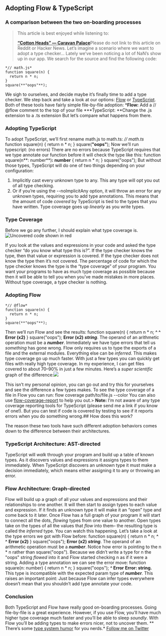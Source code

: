 ## Adopting Flow & TypeScript 

 ### A comparison between the two on-boarding processes

>  This article is best enjoyed while listening to:
>
> [**“Cotton Heads” — Caravan Palace**](https://www.youtube.com/watch?v=QNkBLye7xfY)Please do not link to this article on Reddit or Hacker News.
> Let’s imagine a scenario where we want to adopt a type checker…
> Lately we’ve been noticing a lot of NaN’s show up in our app. We search for the source and find the following code:


    *// math.js*
    function square(n) {
      return n * n;
    }
    square(**"oops"**);
We sigh to ourselves, and decide maybe it’s finally time to add a type checker. We step back and take a look at our options: [Flow](https://flow.org/) or [TypeScript](http://www.typescriptlang.org/).
Both of these tools have fairly simple file-by-file adoption:
 ***Flow:** Add a // @flow comment to the top of your file
 ***TypeScript: **Change the .js extension to a .ts extension
But let’s compare what happens from there.
 ### Adopting TypeScript
To adopt TypeScript, we’ll first rename math.js to math.ts:
    *// math.ts*
    function square(n) {
      return n * n;
    }
    square(**"oops"**);
Now we’ll run typescript:
    (no errors)
There are no errors because TypeScript requires that we type annotate our function before it will check the type like this:
    function square(n**: number**)**: number** {
      return n * n;
    }
    square("oops");
But without those types, TypeScript will do one of two things depending on your configuration:
  1. Implicitly cast every unknown type to any. This any type will opt you out of all type checking.
  2. Or if you’re using the --noImplicitAny option, it will throw an error for any unknown types, requiring you to add type annotations.
  This means that the amount of code *covered* by TypeScript is tied to the types that you have written. Type coverage goes up *linearly* as you write types.
 ### Type Coverage
Before we go any further, I should explain what type coverage is.![Uncovered code shown in red](https://cdn-images-1.medium.com/max/2000/1*CgIv2yvDU_GTscCRLFp6DA.png) 

If you look at the values and expressions in your code and asked the type checker “do you know what type this is?”.
If the type checker knows the type, then that value or expression is covered.
If the type checker does not know the type then it’s not covered.
The percentage of code for which the type checker knows the type is the “type coverage” of your program.
You want your programs to have as much type coverage as possible because then it will be able to tell you when you’ve made mistakes in more places.
Without type coverage, a type checker is nothing.
 ### Adopting Flow
    *// @flow*
    function square(n) {
      return n * n;
    }
    square(**"oops"**);
Then we’ll run Flow and see the results:
    function square(n) {
      return n * n;
             **^   ^**
             **Error (x2)**
    }
    square("oops");
    **Error (x2)**
    ***string***. The operand of an arithmetic operation must be a ***number***.
Immediately we have type errors that tell us *something* has gone wrong.
Flow only requires us to type the exports of a file and the external modules. Everything else can be *inferred*.
This makes type coverage go up much faster. With just a few types you can quickly get files with really high type coverage.
In my experience, I can get files covered to about 70–90% in just a few minutes.
Here’s a *super scientific* graph of the difference:![](https://cdn-images-1.medium.com/max/3728/1*mhy7hyBK_lQaHTsu6YB3uA.png) 

This isn’t my personal opinion, you can go out and try this for yourselves and see the difference a few types makes.
To see the type coverage of a file in Flow you can run:
    flow coverage path/to/file.js --color
You can also use [flow-coverage-report](https://github.com/rpl/flow-coverage-report) to help you out.> **Note:** I’m not aware of any type coverage reporting tools for TypeScript (please send me a link if you know of one!). But you can test if code is covered by testing to see if it reports errors when you do something wrong.## How does this work? 

The reason these two tools have such different adoption behaviors comes down to the difference between their architectures.
 ### TypeScript Architecture: AST-directed
TypeScript will *walk* through your program and build up a table of known types. As it discovers values and expressions it assigns types to them immediately. When TypeScript discovers an unknown type it must make a decision immediately, which means either assigning it to any or throwing an error.
 ### Flow Architecture: Graph-directed
Flow will build up a graph of all your values and expressions and their relationships to one another. It will then start to assign types to each value and expression. If it finds an unknown type it will make it an “open” type and come back to it later.
Once Flow has a full graph of your program it will start to connect all the dots, *flowing* types from one value to another. Open types take on the types of all the values that *flow* into them– the resulting type is called the *inferred* type.
You can watch this happening. Let’s take a look at the type errors we got with Flow before:
    function square(n) {
      return n * n;
             **^   ^**
             **Error (x2)**
    }
    square("oops");
    **Error (x2)**
    ***string***. The operand of an arithmetic operation must be a ***number***.
Notice how error is pointing to the n * n rather than square("oops"). Because we didn’t write a type for n the "oops" string *flowed* into it and Flow started checking n as if it were a string.
Adding a type annotation we can see the error move:
    function square(n: number) {
      return n * n;
    }
    square("oops");
           **^ Error**
    **Error: string.**
    This type is incompatible with the expected param type of ***number**.*
This raises an important point: Just because Flow can infer types everywhere doesn’t mean that you shouldn’t add type annotate your code.
 ### Conclusion
Both TypeScript and Flow have really good on-boarding processes. Going file-by-file is a great experience.
However, if you use Flow, you’ll have much higher type coverage much faster and you’ll be able to sleep *soundly*.
With Flow you’ll be adding types to make errors nicer, not to uncover them.
** There’s some [type system humor](https://flow.org/en/docs/lang/types-and-expressions/#toc-soundness-and-completeness) for you nerds.*
[Follow me on Twitter](https://twitter.com/thejameskyle)